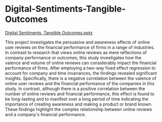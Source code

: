 # Digital-Sentiments-Tangible-Outcomes

[Digital Sentiments, Tangible Outcomes.pptx](https://github.com/ahithoyeboah/Digital-Sentiments-Tangible-Outcomes/files/12613866/Digital.Sentiments.Tangible.Outcomes.pptx)

This project investigates the persuasive and awareness effects of online user reviews on the financial performance of firms in a range of industries. In contrast to research that views online reviews as mere reflections of company performance or outcomes, this study investigates how the valence and volume of online reviews can considerably impact the financial performance of firms. After employing a two-way fixed effect regression to account for company and time invariances, the findings revealed significant insights. Specifically, there is a negative correlation between the valence of online user reviews and the financial performance of the companies in this study. In contrast, although there is a positive correlation between the number of online reviews and financial performance, this effect is found to be long-lasting and to manifest over a long period of time indicating the importance of creating awareness and making a product or brand known. These findings highlight the complex relationship between online reviews and a company's financial performance.
